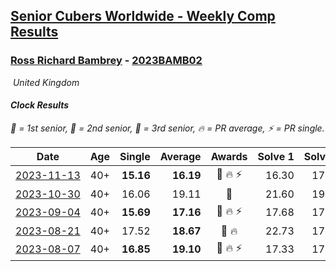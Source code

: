 <style>table {white-space: nowrap;}</style>
<link rel="stylesheet" type="text/css" href="/scw-comp/css/flags.css" />

## [Senior Cubers Worldwide - Weekly Comp Results](/scw-comp/results/)
### [Ross Richard Bambrey](README.md) - [2023BAMB02](https://www.worldcubeassociation.org/persons/2023BAMB02?event=clock)

<i class="flag flag-GB" />&nbsp;United Kingdom

#### Clock Results

<span style="white-space: nowrap;">🥇 = 1st senior</span>, <span style="white-space: nowrap;">🥈 = 2nd senior</span>, <span style="white-space: nowrap;">🥉 = 3rd senior</span>, <span style="white-space: nowrap;">🔥 = PR average</span>, <span style="white-space: nowrap;">⚡ = PR single</span>.

| Date | Age | Single | Average | Awards | Solve 1 | Solve 2 | Solve 3 | Solve 4 | Solve 5 | Video |
| :--: | :--: | --: | --: | :--: | --: | --: | --: | --: | --: | :-- |
| [2023-11-13](../../results/2023-11-13/clock.md) | 40+ | **15.16** | **16.19** | 🥉 🔥 ⚡ | 16.30 | 17.00 | **15.16** | 15.27 | DNF | [Desktop](https://www.facebook.com/536706331/videos/1822105181540462) / [Mobile](https://m.facebook.com/536706331/videos/1822105181540462) |
| [2023-10-30](../../results/2023-10-30/clock.md) | 40+ | 16.06 | 19.11 | 🥉 | 21.60 | 19.42 | 18.44 | 19.46 | 16.06 | [Desktop](https://www.facebook.com/536706331/videos/865767345079042) / [Mobile](https://m.facebook.com/536706331/videos/865767345079042) |
| [2023-09-04](../../results/2023-09-04/clock.md) | 40+ | **15.69** | **17.16** | 🥈 🔥 ⚡ | 17.68 | 17.42 | 18.45 | 16.37 | **15.69** | [Desktop](https://www.facebook.com/536706331/videos/1977956135936518) / [Mobile](https://m.facebook.com/536706331/videos/1977956135936518) |
| [2023-08-21](../../results/2023-08-21/clock.md) | 40+ | 17.52 | **18.67** | 🥈 🔥 | 22.73 | 17.52 | 18.61 | 18.79 | 18.60 | [Desktop](https://www.facebook.com/536706331/videos/833857295018870) / [Mobile](https://m.facebook.com/536706331/videos/833857295018870) |
| [2023-08-07](../../results/2023-08-07/clock.md) | 40+ | **16.85** | **19.10** | 🥉 🔥 ⚡ | 17.33 | 17.65 | **16.85** | 22.33 | DNF | [Desktop](https://www.facebook.com/536706331/videos/275330951873120) / [Mobile](https://m.facebook.com/536706331/videos/275330951873120) |


<!-- Global site tag (gtag.js) - Google Analytics -->
<script async src="https://www.googletagmanager.com/gtag/js?id=UA-86348435-3"></script>
<script>window.dataLayer = window.dataLayer || []; function gtag() {dataLayer.push(arguments);} gtag('js', new Date()); gtag('config', 'UA-86348435-3');</script>
